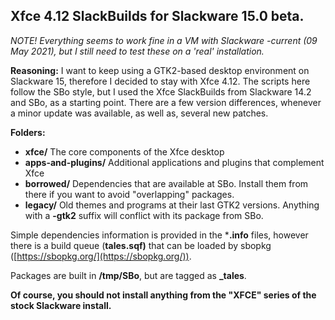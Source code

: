 ## Xfce 4.12 SlackBuilds for Slackware 15.0 beta.

*NOTE! Everything seems to work fine in a VM with Slackware -current (09 May 2021), but I still need to test these on a 'real' installation.*

**Reasoning:**
I want to keep using a GTK2-based desktop environment on Slackware 15, therefore I decided to stay with Xfce 4.12. The scripts here follow the SBo style, but I used the Xfce SlackBuilds from Slackware 14.2 and SBo, as a starting point. There are a few version differences, whenever a minor update was available, as well as, several new patches.

**Folders:**
 - **xfce/** The core components of the Xfce desktop
 - **apps-and-plugins/** Additional applications and plugins that complement Xfce
 - **borrowed/** Dependencies that are available at SBo. Install them from there if you want to avoid "overlapping" packages.
 - **legacy/** Old themes and programs at their last GTK2 versions. Anything with a **-gtk2** suffix will conflict with its package from SBo.

Simple dependencies information is provided in the ***.info** files, however there is a build queue (**tales.sqf)** that can be loaded by sbopkg ([https://sbopkg.org/](https://sbopkg.org/)).

Packages are built in **/tmp/SBo**, but are tagged as **_tales**.

**Of course, you should not install anything from the "XFCE" series of the stock Slackware install.**
